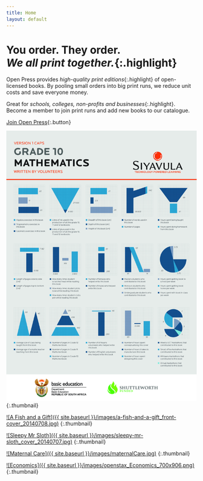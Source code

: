 ```yaml
---
title: Home
layout: default
---
```


# You order. They order.<br />*We all print together.*{:.highlight}

Open Press provides *high-quality print editions*{:.highlight} of open-licensed books. By pooling small orders into big print runs, we reduce unit costs and save everyone money. 

Great for *schools, colleges, non-profits and businesses*{:.highlight}. Become a member to join print runs and add new books to our catalogue.

[Join Open Press](terms){:.button}

[![Everything Maths Grade 10 CAPS](/images/Everything+Maths+Grade+10+CAPS.jpg)](http://www.everythingmaths.co.za/)
{:.thumbnail}

[![A Fish and a Gift]({{ site.baseurl }}/images/a-fish-and-a-gift_front-cover_20140708.jpg)](http://bookdash.org/a-fish-and-a-gift-by-jesse-breytenbach-liesl-jobson-and-andy-thesen/)
{:.thumbnail}

[![Sleepy Mr Sloth]({{ site.baseurl }}/images/sleepy-mr-sloth_cover_20140707.jpg)](http://bookdash.org/sleepy-mr-sloth-by-paul-kennedy-nick-mulgrew-and-graham-paterson/)
{:.thumbnail}

[![Maternal Care]({{ site.baseurl }}/images/maternalCare.jpg)](http://bettercare.co.za/books/maternal-care/)
{:.thumbnail}

[![Economics]({{ site.baseurl }}/images/openstax_Economics_700x906.png)](https://openstaxcollege.org/textbooks/principles-of-economics)
{:.thumbnail}
